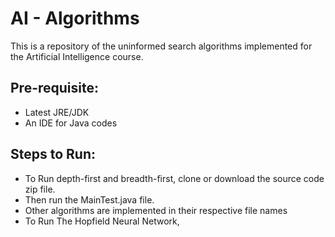 # AI - Algorithms

This is a repository of the uninformed search algorithms implemented for the Artificial Intelligence course.


## Pre-requisite:
- Latest JRE/JDK
- An IDE for Java codes

## Steps to Run:
- To Run depth-first and breadth-first, clone or download the source code zip file. 
- Then run the MainTest.java file.
- Other algorithms are implemented in their respective file names
- To Run The Hopfield Neural Network, 
